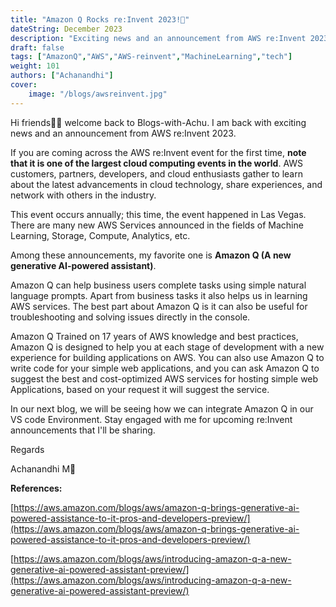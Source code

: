 ```yaml
---
title: "Amazon Q Rocks re:Invent 2023!🚀"
dateString: December 2023
description: "Exciting news and an announcement from AWS re:Invent 2023.🔥"
draft: false
tags: ["AmazonQ","AWS","AWS-reinvent","MachineLearning","tech"]
weight: 101
authors: ["Achanandhi"]
cover:
    image: "/blogs/awsreinvent.jpg"
---
```





Hi friends🙋‍♂️ welcome back to Blogs-with-Achu. I am back with exciting news and an announcement from AWS re:Invent 2023.

If you are coming across the AWS re:Invent event for the first time, **note that it is one of the largest cloud computing events in the world**. AWS customers, partners, developers, and cloud enthusiasts gather to learn about the latest advancements in cloud technology, share experiences, and network with others in the industry.

This event occurs annually; this time, the event happened in Las Vegas. There are many new AWS Services announced in the fields of Machine Learning, Storage, Compute, Analytics, etc.

Among these announcements, my favorite one is **Amazon Q (A new generative AI-powered assistant)**.

Amazon Q can help business users complete tasks using simple natural language prompts. Apart from business tasks it also helps us in learning AWS services. The best part about Amazon Q is it can also be useful for troubleshooting and solving issues directly in the console.

Amazon Q Trained on 17 years of AWS knowledge and best practices, Amazon Q is designed to help you at each stage of development with a new experience for building applications on AWS. You can also use Amazon Q to write code for your simple web applications, and you can ask Amazon Q to suggest the best and cost-optimized AWS services for hosting simple web Applications, based on your request it will suggest the service.

In our next blog, we will be seeing how we can integrate Amazon Q in our VS code Environment. Stay engaged with me for upcoming re:Invent announcements that I'll be sharing.

Regards

Achanandhi M👦

**References:**

[https://aws.amazon.com/blogs/aws/amazon-q-brings-generative-ai-powered-assistance-to-it-pros-and-developers-preview/](https://aws.amazon.com/blogs/aws/amazon-q-brings-generative-ai-powered-assistance-to-it-pros-and-developers-preview/)

[https://aws.amazon.com/blogs/aws/introducing-amazon-q-a-new-generative-ai-powered-assistant-preview/](https://aws.amazon.com/blogs/aws/introducing-amazon-q-a-new-generative-ai-powered-assistant-preview/)
